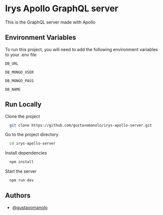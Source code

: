 
# Irys Apollo GraphQL server

This is the GraphQL server made with Apollo


## Environment Variables

To run this project, you will need to add the following environment variables to your .env file

`DB_URL`

`DB_MONGO_USER`

`DB_MONGO_PASS`

`DB_NAME`

  
## Run Locally

Clone the project

```bash
  git clone https://github.com/gustavomanolo/irys-apollo-server.git
```

Go to the project directory

```bash
  cd irys-apollo-server
```

Install dependencies

```bash
  npm install
```

Start the server

```bash
  npm run dev
```

  
## Authors

- [@gustavomanolo](https://www.github.com/gustavomanolo)

  